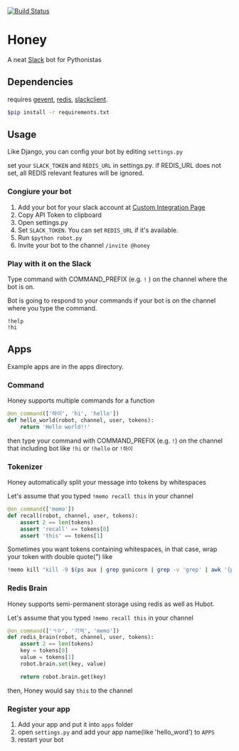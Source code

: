 [![Build Status](https://travis-ci.org/haandol/honey.svg?branch=master)](https://travis-ci.org/haandol/honey)

# Honey

A neat [Slack](slack.com) bot for Pythonistas

## Dependencies

requires [gevent](https://github.com/gevent/gevent), [redis](https://github.com/andymccurdy/redis-py), [slackclient](https://github.com/slackhq/python-slackclient).

```bash
$pip install -r requirements.txt
```

## Usage

Like Django, you can config your bot by editing `settings.py`

set your `SLACK_TOKEN` and `REDIS_URL` in settings.py.
if REDIS_URL does not set, all REDIS relevant features will be ignored.

### Congiure your bot

1. Add your bot for your slack account at [Custom Integration Page](https://my.slack.com/services/new/bot)
2. Copy API Token to clipboard
2. Open settings.py
3. Set `SLACK_TOKEN`. You can set `REDIS_URL` if it's available.
4. Run `$python robot.py`
5. Invite your bot to the channel `/invite @honey`

### Play with it on the Slack

Type command with COMMAND_PREFIX (e.g. `!` ) on the channel where the bot is on.

Bot is going to respond to your commands if your bot is on the channel where you type the command.

```
!help
!hi
```

## Apps

Example apps are in the apps directory.

### Command

Honey supports multiple commands for a function

```python
@on_command(['하이', 'hi', 'hello'])
def hello_world(robot, channel, user, tokens):
    return 'Hello world!!'
```

then type your command with COMMAND_PREFIX (e.g. `!`) on the channel that including bot
like `!hi` or `!hello` or `!하이`


### Tokenizer

Honey automatically split your message into tokens by whitespaces

Let's assume that you typed `!memo recall this` in your channel

```python
@on_command(['memo'])
def recall(robot, channel, user, tokens):
    assert 2 == len(tokens)
    assert 'recall' == tokens[0]
    assert 'this' == tokens[1]
```

Sometimes you want tokens containing whitespaces,
in that case, wrap your token with double quote(") like

```bash
!memo kill "kill -9 $(ps aux | grep gunicorn | grep -v 'grep' | awk '{print $2 }')"
```

### Redis Brain

Honey supports semi-permanent storage using redis as well as Hubot.

Let's assume that you typed `!memo recall this` in your channel

```python
@on_command(['ㄱㅇ', '기억', 'memo'])
def redis_brain(robot, channel, user, tokens):
    assert 2 == len(tokens)
    key = tokens[0]
    value = tokens[1]
    robot.brain.set(key, value)

    return robot.brain.get(key)
```

then, Honey would say `this` to the channel

### Register your app

1. Add your app and put it into `apps` folder
2. open `settings.py` and add your app name(like 'hello_word') to `APPS`
3. restart your bot
